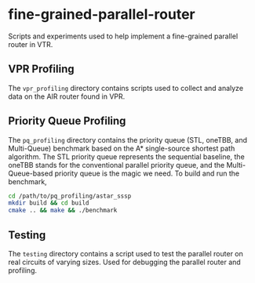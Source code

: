 # fine-grained-parallel-router
Scripts and experiments used to help implement a fine-grained parallel router in VTR.

## VPR Profiling

The `vpr_profiling` directory contains scripts used to collect and analyze data on the AIR router found in VPR.

## Priority Queue Profiling

The `pq_profiling` directory contains the priority queue (STL, oneTBB, and Multi-Queue) benchmark based on the A* single-source shortest path algorithm. The STL priority queue represents the sequential baseline, the oneTBB stands for the conventional parallel priority queue, and the Multi-Queue-based priority queue is the magic we need. To build and run the benchmark,

```bash
cd /path/to/pq_profiling/astar_sssp
mkdir build && cd build
cmake .. && make && ./benchmark
```

## Testing

The `testing` directory contains a script used to test the parallel router on real circuits of varying sizes. Used for debugging the parallel router and profiling.

